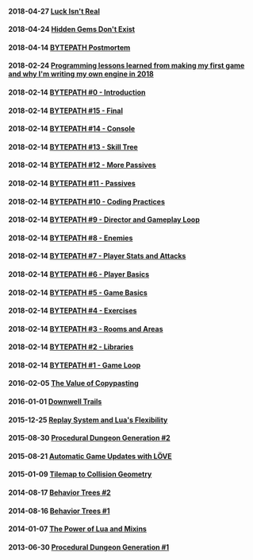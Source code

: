 #### 2018-04-27 [Luck Isn't Real](https://github.com/adonaac/blog/issues/38)
#### 2018-04-24 [Hidden Gems Don't Exist](https://github.com/adonaac/blog/issues/37)
#### 2018-04-14 [BYTEPATH Postmortem](https://github.com/adonaac/blog/issues/35)
#### 2018-02-24 [Programming lessons learned from making my first game and why I'm writing my own engine in 2018](https://github.com/SSYGEN/blog/issues/31)
#### 2018-02-14 [BYTEPATH #0 - Introduction](https://github.com/adonaac/blog/issues/30)
#### 2018-02-14 [BYTEPATH #15 - Final](https://github.com/adonaac/blog/issues/29)
#### 2018-02-14 [BYTEPATH #14 - Console](https://github.com/adonaac/blog/issues/28)
#### 2018-02-14 [BYTEPATH #13 - Skill Tree](https://github.com/adonaac/blog/issues/27)
#### 2018-02-14 [BYTEPATH #12 - More Passives](https://github.com/adonaac/blog/issues/26)
#### 2018-02-14 [BYTEPATH #11 - Passives](https://github.com/adonaac/blog/issues/25)
#### 2018-02-14 [BYTEPATH #10 - Coding Practices](https://github.com/adonaac/blog/issues/24)
#### 2018-02-14 [BYTEPATH #9 - Director and Gameplay Loop](https://github.com/adonaac/blog/issues/23)
#### 2018-02-14 [BYTEPATH #8 - Enemies](https://github.com/adonaac/blog/issues/22)
#### 2018-02-14 [BYTEPATH #7 - Player Stats and Attacks](https://github.com/adonaac/blog/issues/21)
#### 2018-02-14 [BYTEPATH #6 - Player Basics](https://github.com/adonaac/blog/issues/20)
#### 2018-02-14 [BYTEPATH #5 - Game Basics](https://github.com/adonaac/blog/issues/19)
#### 2018-02-14 [BYTEPATH #4 - Exercises](https://github.com/adonaac/blog/issues/18)
#### 2018-02-14 [BYTEPATH #3 - Rooms and Areas](https://github.com/adonaac/blog/issues/17)
#### 2018-02-14 [BYTEPATH #2 - Libraries](https://github.com/adonaac/blog/issues/16)
#### 2018-02-14 [BYTEPATH #1 - Game Loop](https://github.com/adonaac/blog/issues/15)
#### 2016-02-05 [The Value of Copypasting](https://github.com/adonaac/blog/issues/10)
#### 2016-01-01 [Downwell Trails](https://github.com/adonaac/blog/issues/9)
#### 2015-12-25 [Replay System and Lua's Flexibility](https://github.com/adonaac/blog/issues/8)
#### 2015-08-30 [Procedural Dungeon Generation #2](https://github.com/adonaac/blog/issues/7)
#### 2015-08-21 [Automatic Game Updates with LÖVE](https://github.com/adonaac/blog/issues/6)
#### 2015-01-09 [Tilemap to Collision Geometry](https://github.com/adonaac/blog/issues/5)
#### 2014-08-17 [Behavior Trees #2](https://github.com/adonaac/blog/issues/4)
#### 2014-08-16 [Behavior Trees #1](https://github.com/adonaac/blog/issues/3)
#### 2014-01-07 [The Power of Lua and Mixins](https://github.com/adonaac/blog/issues/2)
#### 2013-06-30 [Procedural Dungeon Generation #1](https://github.com/adonaac/blog/issues/1)
